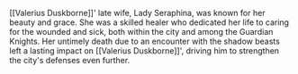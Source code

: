 [[Valerius Duskborne]]' late wife, Lady Seraphina, was known for her beauty and grace. She was a skilled healer who dedicated her life to caring for the wounded and sick, both within the city and among the Guardian Knights. Her untimely death due to an encounter with the shadow beasts left a lasting impact on [[Valerius Duskborne]]', driving him to strengthen the city's defenses even further.